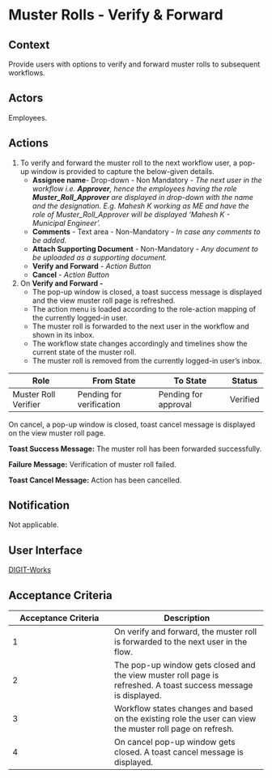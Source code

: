 # Muster Rolls - Verify & Forward

## **Context**

Provide users with options to verify and forward muster rolls to subsequent workflows.

## Actors

Employees.

## Actions

1. To verify and forward the muster roll to the next workflow user, a pop-up window is provided to capture the below-given details.
   * **Assignee name**- Drop-down - Non Mandatory -  _The next user in the workflow i.e._ _**Approver**, hence the employees having the role_ _**Muster\_Roll\_Approver**_ _are displayed in drop-down with the name and the designation. E.g. Mahesh K working as ME and have the role of Muster\_Roll\_Approver will be displayed ‘Mahesh K - Municipal Engineer’._
   * **Comments** - Text area - Non-Mandatory -  _In case any comments to be added._
   * **Attach Supporting Document** - Non-Mandatory - _Any document to be uploaded as a supporting document._
   * **Verify and Forward** - _Action Button_
   * **Cancel** - _Action Button_
2. On **Verify and Forward -**&#x20;
   * The pop-up window is closed, a toast success message is displayed and the view muster roll page is refreshed.
   * The action menu is loaded according to the role-action mapping of the currently logged-in user.
   * The muster roll is forwarded to the next user in the workflow and shown in its inbox.
   * The workflow state changes accordingly and timelines show the current state of the muster roll.
   * The muster roll is removed from the currently logged-in user’s inbox.

| Role                 | From State               | To State             | Status   |
| -------------------- | ------------------------ | -------------------- | -------- |
| Muster Roll Verifier | Pending for verification | Pending for approval | Verified |

On cancel, a pop-up window is closed, toast cancel message is displayed on the view muster roll page.

**Toast Success Message:** The muster roll has been forwarded successfully.

**Failure Message:** Verification of muster roll failed.

**Toast Cancel Message:** Action has been cancelled.

## **Notification**

Not applicable.

## **User Interface**

[<img src="https://static.figma.com/uploads/b6df2735e4cb368306acf5480b50f96e69f96099" alt="" data-size="line">DIGIT-Works](https://www.figma.com/file/M2P3O9WlKtxuLCjQKxLLDg/DIGIT-Works?node-id=3359%3A41038\&t=cbmvGs4oGd2vjDTA-4)

## **Acceptance Criteria**

<table><thead><tr><th width="185">Acceptance Criteria</th><th>Description</th></tr></thead><tbody><tr><td>1</td><td>On verify and forward, the muster roll is forwarded to the next user in the flow.</td></tr><tr><td>2</td><td>The pop-up window gets closed and the view muster roll page is refreshed. A toast success message is displayed.</td></tr><tr><td>3</td><td>Workflow states changes and based on the existing role the user can view the muster roll page on refresh.</td></tr><tr><td>4</td><td>On cancel pop-up window gets closed. A toast cancel message is displayed.</td></tr></tbody></table>

